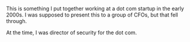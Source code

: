 This is something I put together working at a dot com startup in the early 2000s.  I was supposed to present this to a group of CFOs, but that fell through.  

At the time, I was director of security for the dot com.   
